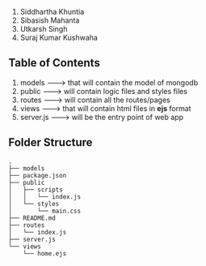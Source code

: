 1. Siddhartha Khuntia
2. Sibasish Mahanta
3. Utkarsh Singh
4. Suraj Kumar Kushwaha

## Table of Contents
1. models   ---> that will contain the model of mongodb
2. public ---> will contain logic files and styles files
3. routes ---> will contain all the routes/pages
4. views ---> that will contain html files in **ejs** format
5. server.js ---> will be the entry point of web app

## Folder Structure
```
.
├── models
├── package.json
├── public
│   ├── scripts
│   │   └── index.js
│   └── styles
│       └── main.css
├── README.md
├── routes
│   └── index.js
├── server.js
└── views
    └── home.ejs
```
